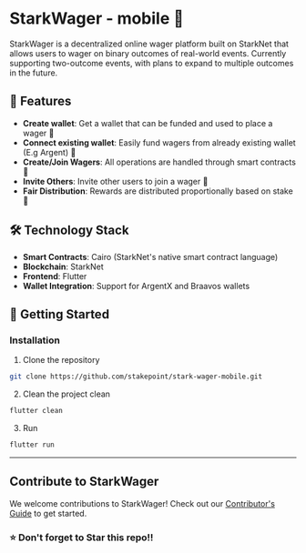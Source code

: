 # StarkWager - mobile 🎲

StarkWager is a decentralized online wager platform built on StarkNet that allows users to wager on binary outcomes of real-world events. Currently supporting two-outcome events, with plans to expand to multiple outcomes in the future.

## 🌟 Features

- **Create wallet**: Get a wallet that can be funded and used to place a wager 🚧
- **Connect existing wallet**: Easily fund wagers from already existing wallet (E.g Argent)  🚧
- **Create/Join Wagers**: All operations are handled through smart contracts  🚧
- **Invite Others**: Invite other users to join a wager  🚧
- **Fair Distribution**: Rewards are distributed proportionally based on stake  🚧


## 🛠 Technology Stack

- **Smart Contracts**: Cairo (StarkNet's native smart contract language)
- **Blockchain**: StarkNet
- **Frontend**: Flutter
- **Wallet Integration**: Support for ArgentX and Braavos wallets


## 🚀 Getting Started

### Installation

1. Clone the repository
```bash
git clone https://github.com/stakepoint/stark-wager-mobile.git
```
2. Clean the project clean 
```bash
flutter clean 
```
3. Run 
```bash
flutter run
```
---


## Contribute to StarkWager
We welcome contributions to StarkWager! Check out our [Contributor's Guide](https://https://github.com/stakepoint/stark-wager-mobile/blob/main/CONTRIBUTING.md) to get started.

### ⭐ Don't forget to Star this repo!!

